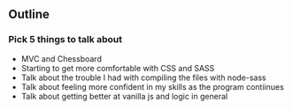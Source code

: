## Outline

### Pick 5 things to talk about

+ MVC and Chessboard
+ Starting to get more comfortable with CSS and SASS 
+ Talk about the trouble I had with compiling the files with node-sass
+ Talk about feeling more confident in my skills as the program contiinues
+ Talk about getting better at vanilla js and logic in general 
